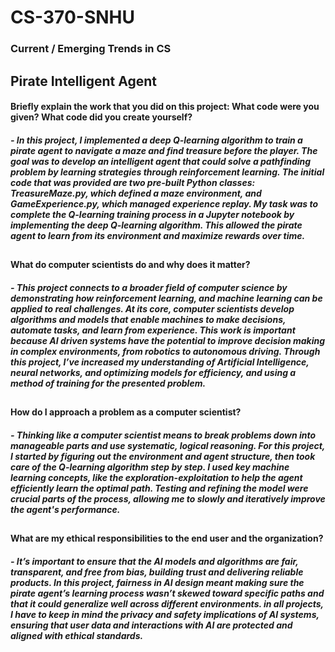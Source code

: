 # CS-370-SNHU
### Current / Emerging Trends in CS
## Pirate Intelligent Agent

#### Briefly explain the work that you did on this project: What code were you given? What code did you create yourself?
##### - In this project, I implemented a deep Q-learning algorithm to train a pirate agent to navigate a maze and find treasure before the player. The goal was to develop an intelligent agent that could solve a pathfinding problem by learning strategies through reinforcement learning. The initial code that was provided are two pre-built Python classes: TreasureMaze.py, which defined a maze environment, and GameExperience.py, which managed experience replay. My task was to complete the Q-learning training process in a Jupyter notebook by implementing the deep Q-learning algorithm. This allowed the pirate agent to learn from its environment and maximize rewards over time.
## 
####
#### What do computer scientists do and why does it matter?
##### - This project connects to a broader field of computer science by demonstrating how reinforcement learning, and machine learning can be applied to real challenges. At its core, computer scientists develop algorithms and models that enable machines to make decisions, automate tasks, and learn from experience. This work is important because AI driven systems have the potential to improve decision making in complex environments, from robotics to autonomous driving. Through this project, I’ve increased my understanding of Artificial Intelligence, neural networks, and optimizing models for efficiency, and using a method of training for the presented problem.
##
#### How do I approach a problem as a computer scientist?
##### - Thinking like a computer scientist means to break problems down into manageable parts and use systematic, logical reasoning. For this project, I started by figuring out the environment and agent structure, then took care of the Q-learning algorithm step by step. I used key machine learning concepts, like the exploration-exploitation to help the agent efficiently learn the optimal path. Testing and refining the model were crucial parts of the process, allowing me to slowly and iteratively improve the agent's performance.
##
#### What are my ethical responsibilities to the end user and the organization?
##### - It’s important to ensure that the AI models and algorithms are fair, transparent, and free from bias, building trust and delivering reliable products. In this project, fairness in AI design meant making sure the pirate agent’s learning process wasn’t skewed toward specific paths and that it could generalize well across different environments. in all projects, I have to keep in mind the privacy and safety implications of AI systems, ensuring that user data and interactions with AI are protected and aligned with ethical standards.
##
